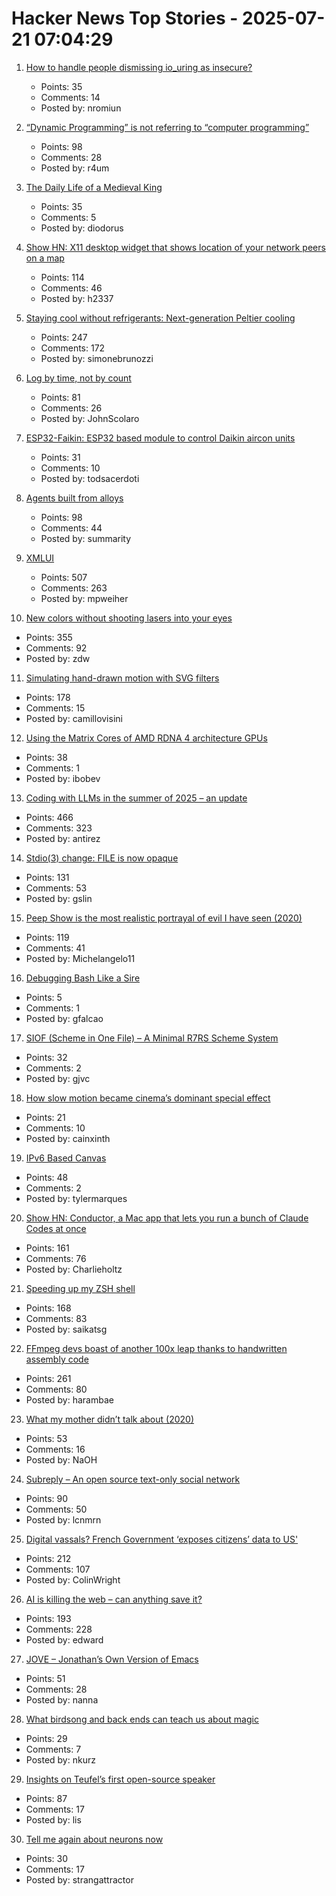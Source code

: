 # Hacker News Top Stories - 2025-07-21 07:04:29

1. [How to handle people dismissing io_uring as insecure?](https://github.com/axboe/liburing/discussions/1047)
   - Points: 35
   - Comments: 14
   - Posted by: nromiun

2. [“Dynamic Programming” is not referring to “computer programming”](https://www.vidarholen.net/contents/blog/?p=1172)
   - Points: 98
   - Comments: 28
   - Posted by: r4um

3. [The Daily Life of a Medieval King](https://www.medievalists.net/2025/07/medieval-king-daily-life/)
   - Points: 35
   - Comments: 5
   - Posted by: diodorus

4. [Show HN: X11 desktop widget that shows location of your network peers on a map](https://github.com/h2337/connmap)
   - Points: 114
   - Comments: 46
   - Posted by: h2337

5. [Staying cool without refrigerants: Next-generation Peltier cooling](https://news.samsung.com/global/interview-staying-cool-without-refrigerants-how-samsung-is-pioneering-next-generation-peltier-cooling)
   - Points: 247
   - Comments: 172
   - Posted by: simonebrunozzi

6. [Log by time, not by count](https://johnscolaro.xyz/blog/log-by-time-not-by-count)
   - Points: 81
   - Comments: 26
   - Posted by: JohnScolaro

7. [ESP32-Faikin: ESP32 based module to control Daikin aircon units](https://github.com/revk/ESP32-Faikin)
   - Points: 31
   - Comments: 10
   - Posted by: todsacerdoti

8. [Agents built from alloys](https://xbow.com/blog/alloy-agents/)
   - Points: 98
   - Comments: 44
   - Posted by: summarity

9. [XMLUI](https://blog.jonudell.net/2025/07/18/introducing-xmlui/)
   - Points: 507
   - Comments: 263
   - Posted by: mpweiher

10. [New colors without shooting lasers into your eyes](https://dynomight.net/colors/)
   - Points: 355
   - Comments: 92
   - Posted by: zdw

11. [Simulating hand-drawn motion with SVG filters](https://camillovisini.com/coding/simulating-hand-drawn-motion-with-svg-filters)
   - Points: 178
   - Comments: 15
   - Posted by: camillovisini

12. [Using the Matrix Cores of AMD RDNA 4 architecture GPUs](https://gpuopen.com/learn/using_matrix_core_amd_rdna4/)
   - Points: 38
   - Comments: 1
   - Posted by: ibobev

13. [Coding with LLMs in the summer of 2025 – an update](https://antirez.com/news/154)
   - Points: 466
   - Comments: 323
   - Posted by: antirez

14. [Stdio(3) change: FILE is now opaque](https://undeadly.org/cgi?action=article;sid=20250717103345)
   - Points: 131
   - Comments: 53
   - Posted by: gslin

15. [Peep Show is the most realistic portrayal of evil I have seen (2020)](https://mattlakeman.org/2020/01/22/peep-show-the-most-realistic-portrayal-of-evil-ive-ever-seen/)
   - Points: 119
   - Comments: 41
   - Posted by: Michelangelo11

16. [Debugging Bash Like a Sire](https://blog.brujordet.no/post/bash/debugging_bash_like_a_sire/)
   - Points: 5
   - Comments: 1
   - Posted by: gfalcao

17. [SIOF (Scheme in One File) – A Minimal R7RS Scheme System](https://github.com/false-schemers/siof)
   - Points: 32
   - Comments: 2
   - Posted by: gjvc

18. [How slow motion became cinema’s dominant special effect](https://newrepublic.com/article/196262/slow-motion-became-cinema-dominant-special-effect-downtime)
   - Points: 21
   - Comments: 10
   - Posted by: cainxinth

19. [IPv6 Based Canvas](https://canvas.openbased.org/)
   - Points: 48
   - Comments: 2
   - Posted by: tylermarques

20. [Show HN: Conductor, a Mac app that lets you run a bunch of Claude Codes at once](https://conductor.build/)
   - Points: 161
   - Comments: 76
   - Posted by: Charlieholtz

21. [Speeding up my ZSH shell](https://scottspence.com/posts/speeding-up-my-zsh-shell)
   - Points: 168
   - Comments: 83
   - Posted by: saikatsg

22. [FFmpeg devs boast of another 100x leap thanks to handwritten assembly code](https://www.tomshardware.com/software/the-biggest-speedup-ive-seen-so-far-ffmpeg-devs-boast-of-another-100x-leap-thanks-to-handwritten-assembly-code)
   - Points: 261
   - Comments: 80
   - Posted by: harambae

23. [What my mother didn’t talk about (2020)](https://www.buzzfeednews.com/article/karolinawaclawiak/what-my-mother-didnt-talk-about-karolina-waclawiak)
   - Points: 53
   - Comments: 16
   - Posted by: NaOH

24. [Subreply – An open source text-only social network](https://github.com/lucianmarin/subreply)
   - Points: 90
   - Comments: 50
   - Posted by: lcnmrn

25. [Digital vassals? French Government ‘exposes citizens’ data to US'](https://brusselssignal.eu/2025/07/digital-vassals-french-government-exposes-citizens-data-to-us/)
   - Points: 212
   - Comments: 107
   - Posted by: ColinWright

26. [AI is killing the web – can anything save it?](https://www.economist.com/business/2025/07/14/ai-is-killing-the-web-can-anything-save-it)
   - Points: 193
   - Comments: 228
   - Posted by: edward

27. [JOVE – Jonathan’s Own Version of Emacs](https://github.com/jonmacs/jove/)
   - Points: 51
   - Comments: 28
   - Posted by: nanna

28. [What birdsong and back ends can teach us about magic](https://digitalseams.com/blog/what-birdsong-and-backends-can-teach-us-about-magic)
   - Points: 29
   - Comments: 7
   - Posted by: nkurz

29. [Insights on Teufel’s first open-source speaker](https://blog.teufelaudio.com/visionary-mynds-insights-on-teufels-first-open-source-speaker/)
   - Points: 87
   - Comments: 17
   - Posted by: lis

30. [Tell me again about neurons now](https://www.science.org/content/blog-post/tell-me-again-about-neurons-now)
   - Points: 30
   - Comments: 17
   - Posted by: strangattractor

